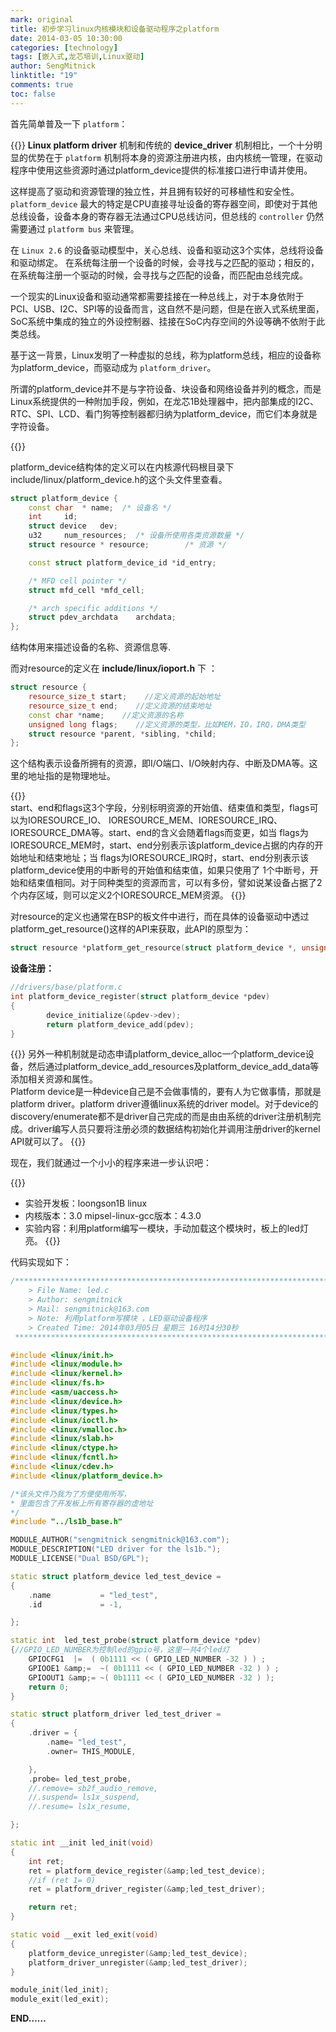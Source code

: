 ```yaml
---
mark: original
title: 初步学习linux内核模块和设备驱动程序之platform
date: 2014-03-05 10:30:00
categories: [technology]
tags: [嵌入式,龙芯培训,Linux驱动]
author: SengMitnick
linktitle: "19"
comments: true
toc: false
---
```


首先简单普及一下 `platform`：

{{<note type="info">}}
**Linux platform driver** 机制和传统的 **device_driver** 机制相比，一个十分明显的优势在于 `platform` 机制将本身的资源注册进内核，由内核统一管理，在驱动程序中使用这些资源时通过platform_device提供的标准接口进行申请并使用。

这样提高了驱动和资源管理的独立性，并且拥有较好的可移植性和安全性。   `platform_device` 最大的特定是CPU直接寻址设备的寄存器空间，即使对于其他总线设备，设备本身的寄存器无法通过CPU总线访问，但总线的 `controller` 仍然需要通过 `platform bus` 来管理。  

在 `Linux 2.6` 的设备驱动模型中，关心总线、设备和驱动这3个实体，总线将设备和驱动绑定。
在系统每注册一个设备的时候，会寻找与之匹配的驱动；相反的，在系统每注册一个驱动的时候，会寻找与之匹配的设备，而匹配由总线完成。

一个现实的Linux设备和驱动通常都需要挂接在一种总线上，对于本身依附于PCI、USB、I2C、SPI等的设备而言，这自然不是问题，但是在嵌入式系统里面，SoC系统中集成的独立的外设控制器、挂接在SoC内存空间的外设等确不依附于此类总线。

基于这一背景，Linux发明了一种虚拟的总线，称为platform总线，相应的设备称为platform_device，而驱动成为 `platform_driver`。

所谓的platform_device并不是与字符设备、块设备和网络设备并列的概念，而是Linux系统提供的一种附加手段，例如，在龙芯1B处理器中，把内部集成的I2C、RTC、SPI、LCD、看门狗等控制器都归纳为platform_device，而它们本身就是字符设备。

{{</note>}}  

platform_device结构体的定义可以在内核源代码根目录下include/linux/platform_device.h的这个头文件里查看。
<!--more-->

~~~ cpp
struct platform_device {
    const char  * name;  /* 设备名 */
    int     id;
    struct device   dev;
    u32     num_resources;  /* 设备所使用各类资源数量 */
    struct resource * resource;        /* 资源 */

    const struct platform_device_id *id_entry;

    /* MFD cell pointer */
    struct mfd_cell *mfd_cell;

    /* arch specific additions */
    struct pdev_archdata    archdata;
};
~~~
结构体用来描述设备的名称、资源信息等.

而对resource的定义在 **include/linux/ioport.h** 下 ：
~~~ cpp
struct resource {
    resource_size_t start;    //定义资源的起始地址
    resource_size_t end;    //定义资源的结束地址
    const char *name;    //定义资源的名称
    unsigned long flags;    //定义资源的类型，比如MEM，IO，IRQ，DMA类型
    struct resource *parent, *sibling, *child;
};
~~~
这个结构表示设备所拥有的资源，即I/O端口、I/O映射内存、中断及DMA等。这里的地址指的是物理地址。  

{{<note type="info">}}  
start、end和flags这3个字段，分别标明资源的开始值、结束值和类型，flags可以为IORESOURCE_IO、 IORESOURCE_MEM、IORESOURCE_IRQ、IORESOURCE_DMA等。start、end的含义会随着flags而变更，如当 flags为IORESOURCE_MEM时，start、end分别表示该platform_device占据的内存的开始地址和结束地址；当 flags为IORESOURCE_IRQ时，start、end分别表示该platform_device使用的中断号的开始值和结束值，如果只使用了 1个中断号，开始和结束值相同。对于同种类型的资源而言，可以有多份，譬如说某设备占据了2个内存区域，则可以定义2个IORESOURCE_MEM资源。
{{</note>}}

对resource的定义也通常在BSP的板文件中进行，而在具体的设备驱动中透过platform_get_resource()这样的API来获取，此API的原型为：
~~~ cpp
struct resource *platform_get_resource(struct platform_device *, unsigned int, unsigned int);
~~~
**设备注册：**
~~~ cpp
//drivers/base/platform.c
int platform_device_register(struct platform_device *pdev)
{
        device_initialize(&pdev->dev);
        return platform_device_add(pdev);
}
~~~

{{<note type="info">}}
另外一种机制就是动态申请platform_device_alloc一个platform_device设备，然后通过platform_device_add_resources及platform_device_add_data等添加相关资源和属性。     
Platform device是一种device自己是不会做事情的，要有人为它做事情，那就是platform driver。platform driver遵循linux系统的driver model。对于device的discovery/enumerate都不是driver自己完成的而是由由系统的driver注册机制完成。driver编写人员只要将注册必须的数据结构初始化并调用注册driver的kernel API就可以了。
{{</note>}}

现在，我们就通过一个小小的程序来进一步认识吧：

{{<note type="info">}}
- 实验开发板：loongson1B linux
- 内核版本：3.0 mipsel-linux-gcc版本：4.3.0   
- 实验内容：利用platform编写一模块，手动加载这个模块时，板上的led灯亮。
{{</note>}}

代码实现如下：
~~~ cpp
/*************************************************************************
    > File Name: led.c
    > Author: sengmitnick
    > Mail: sengmitnick@163.com
    > Note: 利用platform写模块 ，LED驱动设备程序
    > Created Time: 2014年03月05日 星期三 16时14分30秒
 ************************************************************************/

#include <linux/init.h>
#include <linux/module.h>
#include <linux/kernel.h>
#include <linux/fs.h>
#include <asm/uaccess.h>
#include <linux/device.h>
#include <linux/types.h>
#include <linux/ioctl.h>
#include <linux/vmalloc.h>
#include <linux/slab.h>
#include <linux/ctype.h>
#include <linux/fcntl.h>
#include <linux/cdev.h>
#include <linux/platform_device.h>

/*该头文件乃我为了方便使用所写，
* 里面包含了开发板上所有寄存器的虚地址
*/
#include "../ls1b_base.h"

MODULE_AUTHOR("sengmitnick sengmitnick@163.com");
MODULE_DESCRIPTION("LED driver for the ls1b.");
MODULE_LICENSE("Dual BSD/GPL");

static struct platform_device led_test_device =
{
    .name           = "led_test",
    .id             = -1,

};

static int  led_test_probe(struct platform_device *pdev)
{//GPIO_LED_NUMBER为控制led的gpio号，这里一共4个led灯
    GPIOCFG1  |=  ( 0b1111 << ( GPIO_LED_NUMBER -32 ) ) ;
    GPIOOE1 &amp;=  ~( 0b1111 << ( GPIO_LED_NUMBER -32 ) ) ;
    GPIOOUT1 &amp;= ~( 0b1111 << ( GPIO_LED_NUMBER -32 ) );  
    return 0;
}

static struct platform_driver led_test_driver =
{
    .driver = {
        .name= "led_test",
        .owner= THIS_MODULE,

    },
    .probe= led_test_probe,
    //.remove= sb2f_audio_remove,
    //.suspend= ls1x_suspend,
    //.resume= ls1x_resume,

};

static int __init led_init(void)
{
    int ret;
    ret = platform_device_register(&amp;led_test_device);
    //if (ret 1= 0)
    ret = platform_driver_register(&amp;led_test_driver);

    return ret;
}

static void __exit led_exit(void)
{
    platform_device_unregister(&amp;led_test_device);
    platform_driver_unregister(&amp;led_test_driver);
}

module_init(led_init);
module_exit(led_exit);
~~~

**END……**